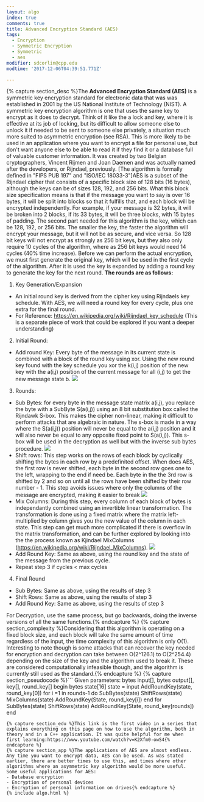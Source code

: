 ```yaml
---
layout: algo
index: true
comments: true
title: Advanced Encryption Standard (AES)
tags:
  - Encryption
  - Symmetric Encryption
  - Symmetric
  - aes
modifier: sdcorlin@cpp.edu
modtime: '2017-12-06T04:39:51.771Z'

---
```

{% capture section_desc %}The **Advanced Encryption Standard (AES)** is a symmetric key encryption standard for electronic data that was was established in 2001 by the US National Institute of Technology (NIST). A symmetric key encryption algorithm is one that uses the same key to encrypt as it does to decrypt. Think of it like the a lock and key, where it is effective at its job of locking, but its difficult to allow someone else to unlock it if needed to be sent to someone else privately, a situation much more suited to asymmetric encryption (see RSA). This is more likely to be used in an application where you want to encrypt a file for personal use, but don't want anyone else to be able to read it if they find it or a database full of valuable customer information. It was created by two Belgian cryptographers, Vincent Rijmen and Joan Daemen and was actually named after the developers, or Rijndael, previously. [The algorithm is formally defined in "FIPS PUB 197" and "ISO/IEC 18033-3"]AES is a subset of the Rijndael cipher that consists of a specific block size of 128 bits (16 bytes), although the keys can be of sizes 128, 192, and 256 bits. What this block size specification means is that if the message you want to say is over 16 bytes, it will be split into blocks so that it fulfills that, and each block will be encrypted independently. For example, if your message is 32 bytes, it will be broken into 2 blocks, if its 33 bytes, it will be three blocks, with 15 bytes of padding. The second part needed for this algorithm is the key, which can be 128, 192, or 256 bits. The smaller the key, the faster the algorithm will encrypt your message, but it will not be as secure, and vice versa. So 128 bit keys will not encrypt as strongly as 256 bit keys, but they also only require 10 cycles of the algorithm, where as 256 bit keys would need 14 cycles (40% time increase). Before we can perform the actual encryption, we must first generate the original key, which will be used in the first cycle of the algorithm. After it is used the key is expanded by adding a round key to generate the key for the next round. 
**The rounds are as follows:**
1. Key Generation/Expansion
- An initial round key is derived from the cipher key using Rijndaels key schedule. With AES, we will need a round key for every cycle, plus one extra for the final round.
- For Reference: https://en.wikipedia.org/wiki/Rijndael_key_schedule (This is a separate piece of work that could be explored if you want a deeper understanding)
2. Initial Round:
- Add round Key: Every byte of the message in its current state is combined with a block of the round key using xor. Using the new round key found with the key schedule you xor the k(i,j) position of the new key with the a(i,j) position of the current message for all (i,j) to get the new message state b.
![](https://upload.wikimedia.org/wikipedia/commons/thumb/a/ad/AES-AddRoundKey.svg/810px-AES-AddRoundKey.svg.png)
3. Rounds:	
- Sub Bytes: for every byte in the message state matrix a(i,j), you replace the byte with a SubByte S(a(i,j))	using an 8 bit substitution box called the Rijndawk S-box. This makes the cipher non-linear, making it difficult to perform attacks that are algebraic in nature. The s-box is made in a way where the S(a(i,j)) position will never be equal to the a(i,j) position and it will also never be equal to any opposite fixed point to S(a(i,j)). This s-box will be used in the decryption as well but with the inverse sub bytes procedure.
![](https://commons.wikimedia.org/wiki/File:AES-SubBytes.svg#/media/File:AES-SubBytes.svg)
- Shift rows: This step works on the rows of each block by cyclically shifting the bytes in each row by a predefinited offset. When does AES, the first row is never shifted, each byte in the second row goes one to the left, wrapping to the end if need be. Each byte in the the 3rd row is shifted by 2 and so on until all the rows have been shifted by their row number - 1. This step avoids issues where only the columns of the message are encrypted, making it easier to break
![](https://upload.wikimedia.org/wikipedia/commons/thumb/6/66/AES-ShiftRows.svg/810px-AES-ShiftRows.svg.png)
- Mix Columns: During this step, every column of each block of bytes is independantly combined using an invertible linear transformation. The transformation is done using a fixed matrix where the matrix left-multiplied by column gives you the new value of the column in each state. This step can get much more complicated if there is overflow in the matrix transformation, and can be further explored by looking into the the process known as Kjindael MixColumns (https://en.wikipedia.org/wiki/Rijndael_MixColumns).
![](https://upload.wikimedia.org/wikipedia/commons/thumb/7/76/AES-MixColumns.svg/810px-AES-MixColumns.svg.png)
- Add Round Key: Same as above, using the round key and the state of the message from the previous cycle.
- Repeat step 3 if cycles < max cycles
4. Final Round
- Sub Bytes: Same as above, using the results of step 3
- Shift Rows: Same as above, using the results of step 3
- Add Round Key: Same as above, using the results of step 3
	
For Decryption, use the same process, but go backwards, doing the inverse versions of all the same functions.{% endcapture %}
{% capture section_complexity %}Considering that this algorithm is operating on a fixed block size, and each block will take the same amount of time regardless of the input, the time complexity of this algorithm is only O(1). Interesting to note though is some attacks that can recover the key needed for encryption and decryption can take between O(2^126.1) to O(2^254.4) depending on the size of the key and the algorithm used to break it. These are considered computationally infeasible though, and the algorithm is currently still used as the standard.{% endcapture %}
{% capture section_pseudocode %}```
Given parameters: bytes input[], bytes output[], key[], round_key[]
begin
	bytes state[16]
	state = input
	AddRoundKey(state, round_key[0])
	for i =1 in rounds-1 do
		SubBytes(state)
		ShiftRows(state)
		MixColumns(state)
		AddRoundKey(State, round_key[i])
	end for
	SubBytes(state)
	ShiftRows(state)
	AddRoundKey(State, round_key[rounds])
end
```{% endcapture %}
{% capture section_edu %}This link is the first video in a series that explains everything on this page on how to use the algorithm, both in theory and in a C++ application. It was quite helpful for me when first learning:https://www.youtube.com/watch?v=K2Xfm0-owS4{% endcapture %}
{% capture section_app %}The applications of AES are almost endless. Any time you want to encrypt data, AES can be used. As was stated earlier, there are better times to use this, and times where other algorithms where an asymmetric key algorithm would be more useful. Some useful applications for AES:
- Database encryption
- Encryption of personal devices
- Encryption of personal information on drives{% endcapture %}
{% include algo.html %}